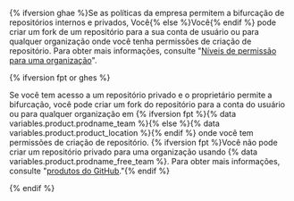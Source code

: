 {% ifversion ghae %}Se as políticas da empresa permitem a bifurcação de repositórios internos e privados, Você{% else %}Você{% endif %} pode criar um fork de um repositório para a sua conta de usuário ou para qualquer organização onde você tenha permissões de criação de repositório. Para obter mais informações, consulte "[Níveis de permissão para uma organização](/articles/permission-levels-for-an-organization)".

{% ifversion fpt or ghes %}

Se você tem acesso a um repositório privado e o proprietário permite a bifurcação, você pode criar um fork do repositório para a conta do usuário ou para qualquer organização em {% ifversion fpt %}{% data variables.product.prodname_team %}{% else %}{% data variables.product.product_location %}{% endif %} onde você tem permissões de criação de repositório. {% ifversion fpt %}Você não pode criar um repositório privado para uma organização usando {% data variables.product.prodname_free_team %}. Para obter mais informações, consulte "[produtos do GitHub](/articles/githubs-products)."{% endif %}

{% endif %}
